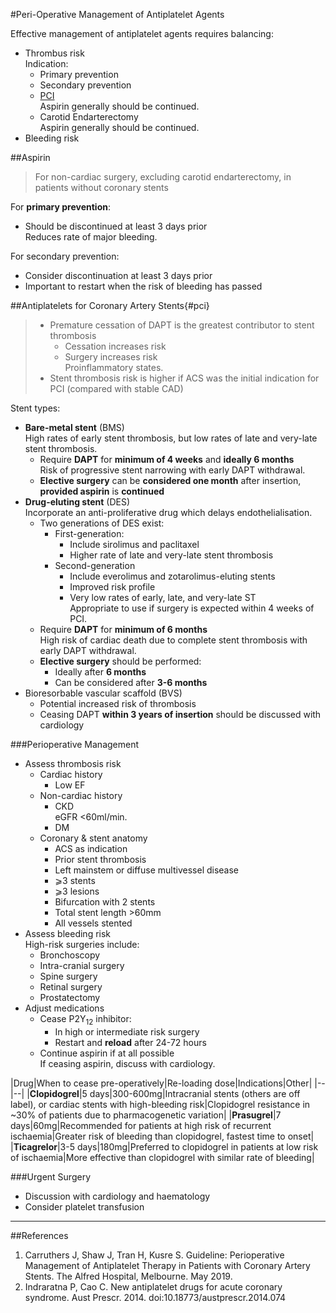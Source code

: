 #Peri-Operative Management of Antiplatelet Agents

Effective management of antiplatelet agents requires balancing:
* Thrombus risk  
Indication:
	* Primary prevention  
	* Secondary prevention
	* [PCI](#pci)  
	Aspirin generally should be continued.
	* Carotid Endarterectomy  
	Aspirin generally should be continued.
* Bleeding risk



##Aspirin
> For non-cardiac surgery, excluding carotid endarterectomy, in patients without coronary stents

For **primary prevention**:
* Should be discontinued at least 3 days prior  
Reduces rate of major bleeding.

For secondary prevention:
* Consider discontinuation at least 3 days prior
* Important to restart when the risk of bleeding has passed


##Antiplatelets for Coronary Artery Stents{#pci}
>* Premature cessation of DAPT is the greatest contributor to stent thrombosis  
>	* Cessation increases risk
> 	* Surgery increases risk  
>	Proinflammatory states.
> * Stent thrombosis risk is higher if ACS was the initial indication for PCI (compared with stable CAD)


Stent types:
* **Bare-metal stent** (BMS)  
High rates of early stent thrombosis, but low rates of late and very-late stent thrombosis.
	* Require **DAPT** for **minimum of 4 weeks** and **ideally 6 months**  
	Risk of progressive stent narrowing with early DAPT withdrawal.
	* **Elective surgery** can be **considered one month** after insertion, **provided aspirin** is **continued**
* **Drug-eluting stent** (DES)  
Incorporate an anti-proliferative drug which delays endothelialisation.
	* Two generations of DES exist:
		* First-generation:
			* Include sirolimus and paclitaxel
			* Higher rate of late and very-late stent thrombosis
		* Second-generation
			* Include everolimus and zotarolimus-eluting stents
			* Improved risk profile
			* Very low rates of early, late, and very-late ST  
			Appropriate to use if surgery is expected within 4 weeks of PCI.
	* Require **DAPT** for **minimum of 6 months**  
	High risk of cardiac death due to complete stent thrombosis with early DAPT withdrawal.
	* **Elective surgery** should be performed:
		* Ideally after **6 months**
		* Can be considered after **3-6 months**
* Bioresorbable vascular scaffold (BVS)
	* Potential increased risk of thrombosis
	* Ceasing DAPT **within 3 years of insertion** should be discussed with cardiology


###Perioperative Management
* Assess thrombosis risk
	* Cardiac history
		* Low EF
	* Non-cardiac history
		* CKD  
		eGFR <60ml/min.
		* DM
	* Coronary & stent anatomy
		* ACS as indication
		* Prior stent thrombosis
		* Left mainstem or diffuse multivessel disease
		* ⩾3 stents
		* ⩾3 lesions
		* Bifurcation with 2 stents
		* Total stent length >60mm
		* All vessels stented
* Assess bleeding risk  
High-risk surgeries include:
	* Bronchoscopy
	* Intra-cranial surgery
	* Spine surgery
	* Retinal surgery
	* Prostatectomy
* Adjust medications
	* Cease P2Y<sub>12</sub> inhibitor:
		* In high or intermediate risk surgery
		* Restart and **reload** after 24-72 hours
	* Continue aspirin if at all possible  
	If ceasing aspirin, discuss with cardiology.


|Drug|When to cease pre-operatively|Re-loading dose|Indications|Other|
|--|--|
|**Clopidogrel**|5 days|300-600mg|Intracranial stents (others are off label), or cardiac stents with high-bleeding risk|Clopidogrel resistance in ~30% of patients due to pharmacogenetic variation|
|**Prasugrel**|7 days|60mg|Recommended for patients at high risk of recurrent ischaemia|Greater risk of bleeding than clopidogrel, fastest time to onset|
|**Ticagrelor**|3-5 days|180mg|Preferred to clopidogrel in patients at low risk of ischaemia|More effective than clopidogrel with similar rate of bleeding|


###Urgent Surgery	
* Discussion with cardiology and haematology
* Consider platelet transfusion



---
##References
1. Carruthers J, Shaw J, Tran H, Kusre S. Guideline: Perioperative Management of Antiplatelet Therapy in Patients with Coronary Artery Stents. The Alfred Hospital, Melbourne. May 2019.
2. Indraratna P, Cao C. New antiplatelet drugs for acute coronary syndrome. Aust Prescr. 2014. doi:10.18773/austprescr.2014.074

